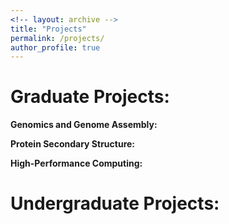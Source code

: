 ```yaml
---
<!-- layout: archive -->
title: "Projects"
permalink: /projects/
author_profile: true
---
```


Graduate Projects:
======

**Genomics and Genome Assembly:**


**Protein Secondary Structure:**


**High-Performance Computing:**


Undergraduate Projects:
======



